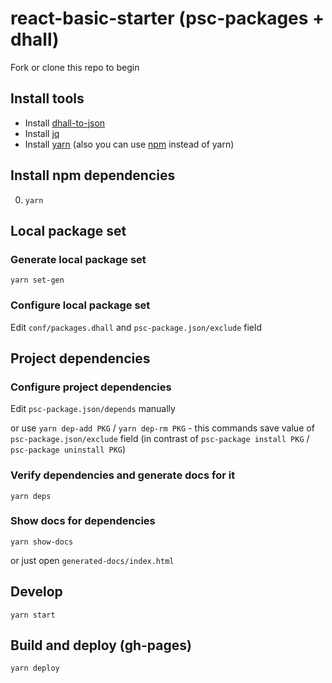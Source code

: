 # react-basic-starter (psc-packages + dhall)

Fork or clone this repo to begin

## Install tools

* Install [dhall-to-json](https://github.com/dhall-lang/dhall-lang/wiki/Getting-started%3A-Generate-JSON-or-YAML#installation)
* Install [jq](https://stedolan.github.io/jq/)
* Install [yarn](https://yarnpkg.com/en/docs/install) (also you can use [npm](https://www.npmjs.com/get-npm) instead of yarn)

## Install npm dependencies

0. `yarn`

## Local package set

### Generate local package set

`yarn set-gen` 

### Configure local package set

Edit `conf/packages.dhall` and `psc-package.json/exclude` field

## Project dependencies

### Configure project dependencies

Edit `psc-package.json/depends` manually

or use `yarn dep-add PKG` / `yarn dep-rm PKG` - this commands save value of `psc-package.json/exclude` field (in contrast of `psc-package install PKG` / `psc-package uninstall PKG`)

### Verify dependencies and generate docs for it

`yarn deps` 

### Show docs for dependencies

`yarn show-docs` 

or just open `generated-docs/index.html`

## Develop

`yarn start`

## Build and deploy (gh-pages)

`yarn deploy` 